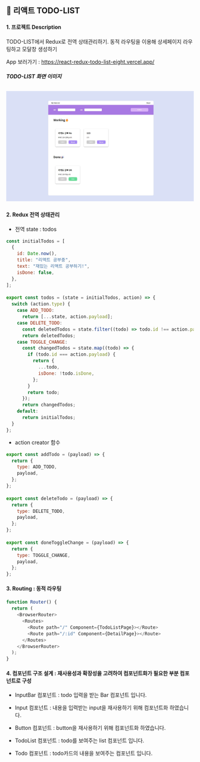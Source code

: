 ## 📒 리액트 TODO-LIST

#### 1. 프로젝트 Description

TODO-LIST에서 Redux로 전역 상태관리하기. 동적 라우팅을 이용해 상세페이지 라우팅하고 모달창 생성하기

App 보러가기 : https://react-redux-todo-list-eight.vercel.app/

##### TODO-LIST 화면 이미지

## <img src="./public/todo-list.jpg" />

#### 2. Redux 전역 상태관리

- 전역 state : todos

```javascript
const initialTodos = [
  {
    id: Date.now(),
    title: "리액트 공부중",
    text: "재밌는 리액트 공부하기!",
    isDone: false,
  },
];

export const todos = (state = initialTodos, action) => {
  switch (action.type) {
    case ADD_TODO:
      return [...state, action.payload];
    case DELETE_TODO:
      const deletedTodos = state.filter((todo) => todo.id !== action.payload);
      return deletedTodos;
    case TOGGLE_CHANGE:
      const changedTodos = state.map((todo) => {
        if (todo.id === action.payload) {
          return {
            ...todo,
            isDone: !todo.isDone,
          };
        }
        return todo;
      });
      return changedTodos;
    default:
      return initialTodos;
  }
};
```

- action creator 함수

```javascript
export const addTodo = (payload) => {
  return {
    type: ADD_TODO,
    payload,
  };
};

export const deleteTodo = (payload) => {
  return {
    type: DELETE_TODO,
    payload,
  };
};

export const doneToggleChange = (payload) => {
  return {
    type: TOGGLE_CHANGE,
    payload,
  };
};
```

#### 3. Routing : 동적 라우팅

```javascript
function Router() {
  return (
    <BrowserRouter>
      <Routes>
        <Route path="/" Component={TodoListPage}></Route>
        <Route path="/:id" Component={DetailPage}></Route>
      </Routes>
    </BrowserRouter>
  );
}
```

#### 4. 컴포넌트 구조 설계 : 재사용성과 확장성을 고려하여 컴포넌트화가 필요한 부분 컴포넌트로 구성

- InputBar 컴포넌트 : todo 입력을 받는 Bar 컴포넌트 입니다.

- Input 컴포넌트 : 내용을 입력받는 input을 재사용하기 위해 컴포넌트화 하였습니다.

- Button 컴포넌트 : button을 재사용하기 위해 컴포넌트화 하였습니다.

- TodoList 컴포넌트 : todo를 보여주는 list 컴포넌트 입니다.

- Todo 컴포넌트 : todo카드의 내용을 보여주는 컴포넌트 입니다.
